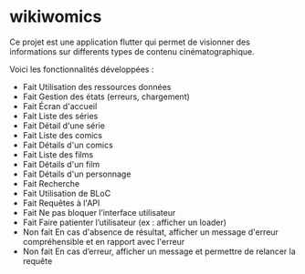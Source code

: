 # wikiwomics

Ce projet est une application flutter qui permet de visionner des informations sur differents types de contenu cinématographique.

Voici les fonctionnalités développées :

- Fait        Utilisation des ressources données
- Fait        Gestion des états (erreurs, chargement)
- Fait        Écran d'accueil
- Fait        Liste des séries
- Fait        Détail d'une série
- Fait        Liste des comics
- Fait        Détails d'un comics
- Fait        Liste des films
- Fait        Détails d'un film
- Fait        Détails d'un personnage
- Fait        Recherche
- Fait        Utilisation de BLoC
- Fait        Requêtes à l'API
- Fait        Ne pas bloquer l’interface utilisateur
- Fait        Faire patienter l’utilisateur (ex : afficher un loader)
- Non fait    En cas d'absence de résultat, afficher un message d'erreur compréhensible et en rapport avec l'erreur 
- Non fait    En cas d’erreur, afficher un message et permettre de relancer la requête